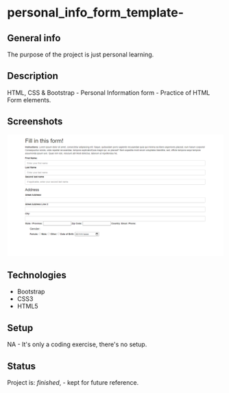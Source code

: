 # personal_info_form_template-

## General info
The purpose of the project is just personal learning. 

## Description
HTML, CSS &amp; Bootstrap - Personal Information form - Practice of HTML Form elements. 

## Screenshots
![Example screenshot](fill_this_form.png)

## Technologies
* Bootstrap
* CSS3
* HTML5

## Setup
NA - It's only a coding exercise, there's no setup.

## Status
Project is: _finished_, - kept for future reference.